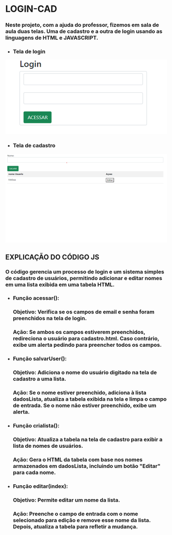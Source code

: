 # LOGIN-CAD 

### Neste projeto, com a ajuda do professor, fizemos em sala de aula duas telas. Uma de cadastro e a outra de login usando as linguagens de HTML e JAVASCRIPT.


* ### Tela de login  

![LOGIN-CAD](img/login.png)


* ### Tela de cadastro  

![LOGIN-CAD](img/cad.png)

## EXPLICAÇÃO DO CÓDIGO JS

### O código gerencia um processo de login e um sistema simples de cadastro de usuários, permitindo adicionar e editar nomes em uma lista exibida em uma tabela HTML.


* ### Função acessar():
    ### Objetivo: Verifica se os campos de email e senha foram preenchidos na tela de login.
    ### Ação: Se ambos os campos estiverem preenchidos, redireciona o usuário para cadastro.html. Caso contrário, exibe um alerta pedindo para preencher todos os campos.


* ### Função salvarUser():
   ### Objetivo: Adiciona o nome do usuário digitado na tela de cadastro a uma lista.
   ### Ação: Se o nome estiver preenchido, adiciona à lista dadosLista, atualiza a tabela exibida na tela e limpa o campo de entrada. Se o nome não estiver preenchido, exibe um alerta.


* ### Função crialista():
   ### Objetivo: Atualiza a tabela na tela de cadastro para exibir a lista de nomes de usuários.
   ### Ação: Gera o HTML da tabela com base nos nomes armazenados em dadosLista, incluindo um botão "Editar" para cada nome.


* ### Função editar(index):
   ### Objetivo: Permite editar um nome da lista.
   ### Ação: Preenche o campo de entrada com o nome selecionado para edição e remove esse nome da lista. Depois, atualiza a tabela para refletir a mudança.